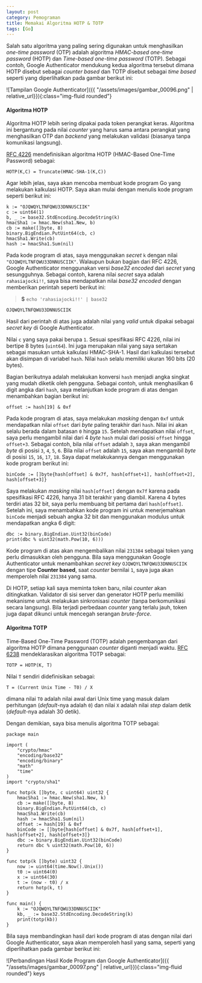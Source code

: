 ```yaml
---
layout: post
category: Pemograman
title: Memakai Algoritma HOTP & TOTP
tags: [Go]
---
```


Salah satu algoritma yang paling sering digunakan untuk menghasilkan *one-time password* (OTP) adalah algoritma *HMAC-based
one-time password* (HOTP) dan *Time-based one-time password* (TOTP).  Sebagai contoh, Google Authenticator mendukung kedua
algoritma tersebut dimana HOTP disebut sebagai *counter based* dan TOTP disebut sebagai *time based* seperti yang diperlihatkan pada
gambar berikut ini:

![Tampilan Google Authenticator]({{ "/assets/images/gambar_00096.png" | relative_url}}){:class="img-fluid rounded"}


#### Algoritma HOTP

Algoritma HOTP lebih sering dipakai pada token perangkat keras.  Algoritma ini bergantung pada nilai *counter* yang harus 
sama antara perangkat yang menghasilkan OTP dan *backend* yang melakukan validasi (biasanya tanpa komunikasi langsung). 

[RFC 4226](https://www.ietf.org/rfc/rfc4226.txt) mendefinisikan algoritma HOTP (HMAC-Based One-Time Password) sebagai:

```
HOTP(K,C) = Truncate(HMAC-SHA-1(K,C))
```

Agar lebih jelas, saya akan mencoba membuat kode program Go yang melakukan kalkulasi HOTP.  Saya akan mulai dengan menulis
kode program seperti berikut ini:

```golang
k := "OJQWQYLTNFQWU33DNNUSCIIK"
c := uint64(1)
b, _ := base32.StdEncoding.DecodeString(k)
hmacSha1 := hmac.New(sha1.New, b)
cb := make([]byte, 8)
binary.BigEndian.PutUint64(cb, c)
hmacSha1.Write(cb)
hash := hmacSha1.Sum(nil)
```

Pada kode program di atas, saya menggunakan *secret* `k` dengan nilai `"OJQWQYLTNFQWU33DNNUSCIIK"`.  Walaupun bukan bagian dari RFC 4226,
Google Authenticator menggunakan versi *base32 encoded* dari *secret* yang sesungguhnya.  Sebagai contoh, karena nilai *secret*
saya adalah `rahasiajocki!!`, saya bisa mendapatkan nilai *base32 encoded* dengan memberikan perintah seperti berikut ini:

> <strong>$</strong> <code>echo 'rahasiajocki!!' | base32</code>

```
OJQWQYLTNFQWU33DNNUSCIIK
```

Hasil dari perintah di atas juga adalah nilai yang *valid* untuk dipakai sebagai *secret key* di Google Authenticator.

Nilai `c` yang saya pakai berupa `1`.  Sesuai spesifikasi RFC 4226, nilai ini bertipe 8 bytes (`uint64`).  Ini juga
merupakan nilai yang saya sertakan sebagai masukan untuk kalkulasi HMAC-SHA-1.  Hasil dari kalkulasi tersebut akan disimpan
di variabel `hash`.  Nilai `hash` selalu memiliki ukuran 160 bits (20 bytes).

Bagian berikutnya adalah melakukan konversi `hash` menjadi angka singkat yang mudah diketik oleh pengguna.  Sebagai contoh, untuk
menghasilkan 6 digit angka dari `hash`, saya melanjutkan kode program di atas dengan menambahkan bagian berikut ini:

```golang
offset := hash[19] & 0xf
```

Pada kode program di atas, saya melakukan *masking* dengan `0xf` untuk mendapatkan nilai `offset` dari *byte* paling terakhir dari `hash`.  Nilai ini
akan selalu berada dalam batasan `0` hingga `15`.  Setelah mendapatkan nilai `offset`, saya perlu mengambil nilai dari 4 *byte* `hash` mulai dari
posisi `offset` hingga `offset+3`.  Sebagai contoh, bila nilai `offset` adalah `3`, saya akan mengambil *byte* di posisi `3`, `4`, `5`, `6`.
Bila nilai `offset` adalah `15`, saya akan mengambil *byte* di posisi `15`, `16`, `17`, `18`.  Saya dapat melakukannya dengan menggunakan
kode program berikut ini:

```golang
binCode := []byte{hash[offset] & 0x7f, hash[offset+1], hash[offset+2], hash[offset+3]}
```

Saya melakukan *masking* nilai `hash[offset]` dengan `0x7f` karena pada spesifikasi RFC 4226, hanya 31 bit terakhir yang diambil.  Karena 4 bytes terdiri
atas 32 bit, saya perlu membuang bit pertama dari `hash[offset]`.  Setelah ini, saya menambahkan kode program ini untuk menerjemahkan `binCode` menjadi
sebuah angka 32 bit dan menggunakan modulus untuk mendapatkan angka 6 digit:

```golang
dbc := binary.BigEndian.Uint32(binCode)
print(dbc % uint32(math.Pow(10, 6)))
```

Kode program di atas akan mengembalikan nilai `231384` sebagai token yang perlu dimasukkan oleh pengguna.  Bila saya menggunakan Google Authenticator
untuk menambahkan *secret key* `OJQWQYLTNFQWU33DNNUSCIIK` dengan tipe **Counter based**, saat *counter* bernilai `1`, saya juga akan memperoleh nilai
`231384` yang sama.

Di HOTP, setiap kali saya meminta token baru, nilai *counter* akan ditingkatkan.  Validator di sisi server dan generator HOTP perlu memiliki
mekanisme untuk melakukan sinkronisasi *counter* (tanpa berkomunikasi secara langsung).  Bila terjadi perbedaan *counter* yang terlalu jauh,
token juga dapat dikunci untuk mencegah serangan *brute-force*.

#### Algoritma TOTP

Time-Based One-Time Password (TOTP) adalah pengembangan dari algoritma HOTP dimana penggunaan *counter* diganti menjadi waktu.  [RFC 6238](https://www.ietf.org/rfc/rfc6238.txt) mendeklarasikan
algoritma TOTP sebagai:

```
TOTP = HOTP(K, T)
```

Nilai `T` sendiri didefinisikan sebagai:

```
T = (Current Unix Time - T0) / X
```

dimana nilai `T0` adalah nilai awal dari Unix time yang masuk dalam perhitungan (*default*-nya adalah `0`) dan nilai `X` adalah
nilai *step* dalam detik (*default*-nya adalah 30 detik).

Dengan demikian, saya bisa menulis algoritma TOTP sebagai:

```golang
package main

import (
	"crypto/hmac"
	"encoding/base32"
	"encoding/binary"
	"math"
	"time"
)
import "crypto/sha1"

func hotp(k []byte, c uint64) uint32 {
	hmacSha1 := hmac.New(sha1.New, k)
	cb := make([]byte, 8)
	binary.BigEndian.PutUint64(cb, c)
	hmacSha1.Write(cb)
	hash := hmacSha1.Sum(nil)
	offset := hash[19] & 0xf
	binCode := []byte{hash[offset] & 0x7f, hash[offset+1], hash[offset+2], hash[offset+3]}
	dbc := binary.BigEndian.Uint32(binCode)
	return dbc % uint32(math.Pow(10, 6))
}

func totp(k []byte) uint32 {
	now := uint64(time.Now().Unix())
	t0 := uint64(0)
	x := uint64(30)
	t := (now - t0) / x
	return hotp(k, t)
}

func main() {
	k := "OJQWQYLTNFQWU33DNNUSCIIK"
	kb, _ := base32.StdEncoding.DecodeString(k)
	print(totp(kb))
}
```

Bila saya membandingkan hasil dari kode program di atas dengan nilai dari Google Authenticator, saya akan memperoleh
hasil yang sama, seperti yang diperlihatkan pada gambar berikut ini:

![Perbandingan Hasil Kode Program dan Google Authenticator]({{ "/assets/images/gambar_00097.png" | relative_url}}){:class="img-fluid rounded"}
keys